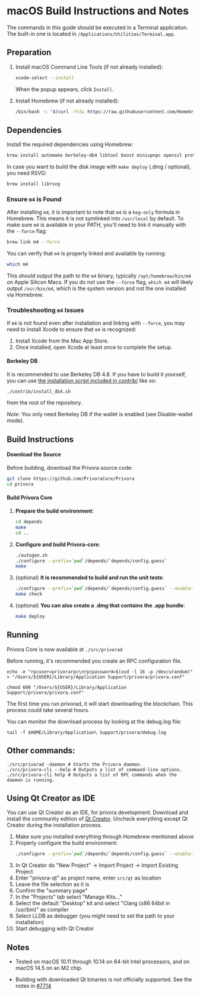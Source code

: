 macOS Build Instructions and Notes
====================================
The commands in this guide should be executed in a Terminal application.
The built-in one is located in `/Applications/Utilities/Terminal.app`.

## Preparation
1. Install macOS Command Line Tools (if not already installed):
   ```bash
   xcode-select --install
   ```
   When the popup appears, click `Install`.


2. Install Homebrew (if not already installed):
   ```bash
   /bin/bash -c "$(curl -fsSL https://raw.githubusercontent.com/Homebrew/install/HEAD/install.sh)"
   ```


## Dependencies
Install the required dependencies using Homebrew:
```bash
brew install automake berkeley-db4 libtool boost miniupnpc openssl protobuf python qt libevent qrencode python-setuptools m4
```

In case you want to build the disk image with `make deploy` (.dmg / optional), you need RSVG:
```bash
brew install librsvg
```

### Ensure `m4` is Found
After installing `m4`, it is important to note that `m4` is a `keg-only` formula in Homebrew. This means it is not symlinked into `/usr/local` by default. To make sure `m4` is available in your PATH, you'll need to link it manually with the `--force` flag:
```bash
brew link m4 --force
```

You can verify that `m4` is properly linked and available by running:
```bash
which m4
```
This should output the path to the `m4` binary, typically `/opt/homebrew/bin/m4` on Apple Silicon Macs. If you do not use the `--force` flag, `which m4` will likely output `/usr/bin/m4`, which is the system version and not the one installed via Homebrew.

### Troubleshooting `m4` Issues
If `m4` is not found even after installation and linking with `--force`, you may need to install Xcode to ensure that `m4` is recognized:

1. Install Xcode from the Mac App Store.
2. Once installed, open Xcode at least once to complete the setup.

#### Berkeley DB
It is recommended to use Berkeley DB 4.8. If you have to build it yourself, you can use [the installation script included in contrib/](https://github.com/privora/privora/blob/master/contrib/install_db4.sh) like so:
```bash
./contrib/install_db4.sh 
```
from the root of the repository.

*Note*: You only need Berkeley DB if the wallet is enabled (see Disable-wallet mode).

## Build Instructions

#### Download the Source
Before building, download the Privora source code:
```bash
git clone https://github.com/PrivoraCore/Privora
cd privora
```

#### Build Privora Core
1. **Prepare the build environment**:
   ```bash
   cd depends
   make
   cd ..
   ```

2. **Configure and build Privora-core**:
   ```bash
   ./autogen.sh
   ./configure --prefix=`pwd`/depends/`depends/config.guess`
   make
   ```

3. (optional) **It is recommended to build and run the unit tests**:
   ```bash
   ./configure --prefix=`pwd`/depends/`depends/config.guess` --enable-tests
   make check
   ```
        
4. (optional) **You can also create a .dmg that contains the .app bundle**:
    ```bash
    make deploy
    ```


Running
-------

Privora Core is now available at `./src/privorad`

Before running, it's recommended you create an RPC configuration file.

    echo -e "rpcuser=privorarpc\nrpcpassword=$(xxd -l 16 -p /dev/urandom)" > "/Users/${USER}/Library/Application Support/privora/privora.conf"

    chmod 600 "/Users/${USER}/Library/Application Support/privora/privora.conf"

The first time you run privorad, it will start downloading the blockchain. This process could take several hours.

You can monitor the download process by looking at the debug.log file:

    tail -f $HOME/Library/Application\ Support/privora/debug.log

Other commands:
-------

    ./src/privorad -daemon # Starts the Privora daemon.
    ./src/privora-cli --help # Outputs a list of command-line options.
    ./src/privora-cli help # Outputs a list of RPC commands when the daemon is running.

Using Qt Creator as IDE
------------------------
You can use Qt Creator as an IDE, for privora development.
Download and install the community edition of [Qt Creator](https://www.qt.io/download/).
Uncheck everything except Qt Creator during the installation process.

1. Make sure you installed everything through Homebrew mentioned above
2. Properly configure the build environment:
   ```bash
   ./configure --prefix=`pwd`/depends/`depends/config.guess` --enable-debug
   ```
3. In Qt Creator do "New Project" -> Import Project -> Import Existing Project
4. Enter "privora-qt" as project name, enter `src/qt` as location
5. Leave the file selection as it is
6. Confirm the "summary page"
7. In the "Projects" tab select "Manage Kits..."
8. Select the default "Desktop" kit and select "Clang (x86 64bit in /usr/bin)" as compiler
9. Select LLDB as debugger (you might need to set the path to your installation)
10. Start debugging with Qt Creator

Notes
-----

* Tested on macOS 10.11 through 10.14 on 64-bit Intel processors, and on macOS 14.5 on an M2 chip.

* Building with downloaded Qt binaries is not officially supported. See the notes in [#7714](https://github.com/privora/privora/issues/7714)
